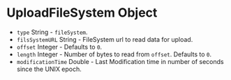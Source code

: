 # UploadFileSystem Object

- `type` String - `fileSystem`.
- `filsSystemURL` String - FileSystem url to read data for upload.
- `offset` Integer - Defaults to `0`.
- `length` Integer - Number of bytes to read from `offset`.
  Defaults to `0`.
- `modificationTime` Double - Last Modification time in
  number of seconds since the UNIX epoch.
